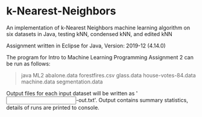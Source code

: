 # k-Nearest-Neighbors
An implementation of k-Nearest Neighbors machine learning algorithm on six datasets in Java, testing kNN, condensed kNN, and edited kNN

Assignment written in Eclipse for Java, Version: 2019-12 (4.14.0)

The program for Intro to Machine Learning Programming Assignment 2 can be run as follows:

>java ML2 abalone.data forestfires.csv glass.data house-votes-84.data machine.data segmentation.data

Output files for each input dataset will be written as '<input dataset name>-out.txt'. Output contains summary statistics, details of runs are printed to console.
